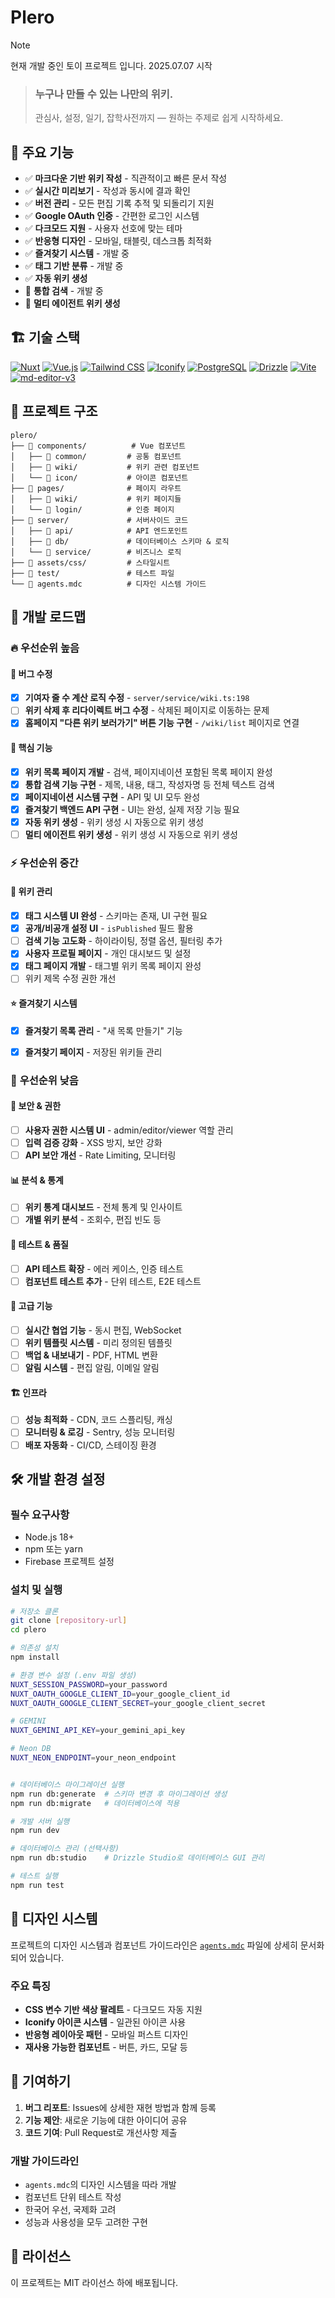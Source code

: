 # Plero

> [!NOTE]
> 현재 개발 중인 토이 프로젝트 입니다. 2025.07.07 시작

> ### 누구나 만들 수 있는 나만의 위키.
> 관심사, 설정, 일기, 잡학사전까지 — 원하는 주제로 쉽게 시작하세요.

## 🚀 주요 기능

- ✅ **마크다운 기반 위키 작성** - 직관적이고 빠른 문서 작성
- ✅ **실시간 미리보기** - 작성과 동시에 결과 확인
- ✅ **버전 관리** - 모든 편집 기록 추적 및 되돌리기 지원
- ✅ **Google OAuth 인증** - 간편한 로그인 시스템
- ✅ **다크모드 지원** - 사용자 선호에 맞는 테마
- ✅ **반응형 디자인** - 모바일, 태블릿, 데스크톱 최적화
- ✅ **즐겨찾기 시스템** - 개발 중
- ✅ **태그 기반 분류** - 개발 중
- ✅ **자동 위키 생성**
- 🔄 **통합 검색** - 개발 중
- 🔄 **멀티 에이전트 위키 생성**

## 🏗️ 기술 스택

[![Nuxt](https://img.shields.io/badge/nuxt-00DC82?style=for-the-badge&logo=nuxt&logoColor=white)](https://nuxt.com/)
[![Vue.js](https://img.shields.io/badge/Vue.js-4FC08D?style=for-the-badge&logo=vuedotjs&logoColor=white)](https://vuejs.org/)
[![Tailwind CSS](https://img.shields.io/badge/Tailwind_CSS-06B6D4?style=for-the-badge&logo=tailwindcss&logoColor=white)](https://tailwindcss.com/)
[![Iconify](https://img.shields.io/badge/Iconify-026C9C?style=for-the-badge&logo=Iconify&logoColor=white)](https://iconify.design/)
[![PostgreSQL](https://img.shields.io/badge/PostgreSQL-4169E1?style=for-the-badge&logo=postgresql&logoColor=white)](https://www.postgresql.org/)
[![Drizzle](https://img.shields.io/badge/Drizzle-C5F74F?style=for-the-badge&logo=drizzle&logoColor=black)](https://orm.drizzle.team/)
[![Vite](https://img.shields.io/badge/Vite-646CFF?style=for-the-badge&logo=vite&logoColor=white)](https://vitejs.dev/)
[![md-editor-v3](https://img.shields.io/badge/md--editor--v3-000000?style=for-the-badge&logo=md-editor-v3&logoColor=white)](https://md-editor-v3.vercel.app/)

## 📁 프로젝트 구조

```
plero/
├── 📁 components/          # Vue 컴포넌트
│   ├── 📁 common/         # 공통 컴포넌트
│   ├── 📁 wiki/           # 위키 관련 컴포넌트
│   └── 📁 icon/           # 아이콘 컴포넌트
├── 📁 pages/              # 페이지 라우트
│   ├── 📁 wiki/           # 위키 페이지들
│   └── 📁 login/          # 인증 페이지
├── 📁 server/             # 서버사이드 코드
│   ├── 📁 api/            # API 엔드포인트
│   ├── 📁 db/             # 데이터베이스 스키마 & 로직
│   └── 📁 service/        # 비즈니스 로직
├── 📁 assets/css/         # 스타일시트
├── 📁 test/               # 테스트 파일
└── 📄 agents.mdc          # 디자인 시스템 가이드
```

## 🎯 개발 로드맵

### 🔥 **우선순위 높음**

#### 🐛 버그 수정
- [x] **기여자 줄 수 계산 로직 수정** - `server/service/wiki.ts:198`
- [ ] **위키 삭제 후 리다이렉트 버그 수정** - 삭제된 페이지로 이동하는 문제
- [x] **홈페이지 "다른 위키 보러가기" 버튼 기능 구현** - `/wiki/list` 페이지로 연결

#### 🚀 핵심 기능
- [x] **위키 목록 페이지 개발** - 검색, 페이지네이션 포함된 목록 페이지 완성
- [x] **통합 검색 기능 구현** - 제목, 내용, 태그, 작성자명 등 전체 텍스트 검색
- [x] **페이지네이션 시스템 구현** - API 및 UI 모두 완성
- [x] **즐겨찾기 백엔드 API 구현** - UI는 완성, 실제 저장 기능 필요
- [x] **자동 위키 생성** - 위키 생성 시 자동으로 위키 생성
- [ ] **멀티 에이전트 위키 생성** - 위키 생성 시 자동으로 위키 생성

### ⚡ **우선순위 중간**

#### 📝 위키 관리
- [x] **태그 시스템 UI 완성** - 스키마는 존재, UI 구현 필요
- [x] **공개/비공개 설정 UI** - `isPublished` 필드 활용
- [ ] **검색 기능 고도화** - 하이라이팅, 정렬 옵션, 필터링 추가
- [x] **사용자 프로필 페이지** - 개인 대시보드 및 설정
- [x] **태그 페이지 개발** - 태그별 위키 목록 페이지 완성
- [ ] 위키 제목 수정 권한 개선

#### ⭐ 즐겨찾기 시스템
- [x] **즐겨찾기 목록 관리** - "새 목록 만들기" 기능
- [x] **즐겨찾기 페이지** - 저장된 위키들 관리


### 💫 **우선순위 낮음**

#### 🔐 보안 & 권한
- [ ] **사용자 권한 시스템 UI** - admin/editor/viewer 역할 관리
- [ ] **입력 검증 강화** - XSS 방지, 보안 강화
- [ ] **API 보안 개선** - Rate Limiting, 모니터링

#### 📊 분석 & 통계
- [ ] **위키 통계 대시보드** - 전체 통계 및 인사이트
- [ ] **개별 위키 분석** - 조회수, 편집 빈도 등

#### 🧪 테스트 & 품질
- [ ] **API 테스트 확장** - 에러 케이스, 인증 테스트
- [ ] **컴포넌트 테스트 추가** - 단위 테스트, E2E 테스트

#### 🌟 고급 기능
- [ ] **실시간 협업 기능** - 동시 편집, WebSocket
- [ ] **위키 템플릿 시스템** - 미리 정의된 템플릿
- [ ] **백업 & 내보내기** - PDF, HTML 변환
- [ ] **알림 시스템** - 편집 알림, 이메일 알림

#### 🏗️ 인프라
- [ ] **성능 최적화** - CDN, 코드 스플리팅, 캐싱
- [ ] **모니터링 & 로깅** - Sentry, 성능 모니터링
- [ ] **배포 자동화** - CI/CD, 스테이징 환경

## 🛠️ 개발 환경 설정

### 필수 요구사항
- Node.js 18+
- npm 또는 yarn
- Firebase 프로젝트 설정

### 설치 및 실행

```bash
# 저장소 클론
git clone [repository-url]
cd plero

# 의존성 설치
npm install

# 환경 변수 설정 (.env 파일 생성)
NUXT_SESSION_PASSWORD=your_password
NUXT_OAUTH_GOOGLE_CLIENT_ID=your_google_client_id
NUXT_OAUTH_GOOGLE_CLIENT_SECRET=your_google_client_secret

# GEMINI
NUXT_GEMINI_API_KEY=your_gemini_api_key

# Neon DB
NUXT_NEON_ENDPOINT=your_neon_endpoint


# 데이터베이스 마이그레이션 실행
npm run db:generate  # 스키마 변경 후 마이그레이션 생성
npm run db:migrate   # 데이터베이스에 적용

# 개발 서버 실행
npm run dev

# 데이터베이스 관리 (선택사항)
npm run db:studio    # Drizzle Studio로 데이터베이스 GUI 관리

# 테스트 실행
npm run test
```

## 🎨 디자인 시스템

프로젝트의 디자인 시스템과 컴포넌트 가이드라인은 [`agents.mdc`](./agents.mdc) 파일에 상세히 문서화되어 있습니다.

### 주요 특징
- **CSS 변수 기반 색상 팔레트** - 다크모드 자동 지원
- **Iconify 아이콘 시스템** - 일관된 아이콘 사용
- **반응형 레이아웃 패턴** - 모바일 퍼스트 디자인
- **재사용 가능한 컴포넌트** - 버튼, 카드, 모달 등

## 🤝 기여하기

1. **버그 리포트**: Issues에 상세한 재현 방법과 함께 등록
2. **기능 제안**: 새로운 기능에 대한 아이디어 공유
3. **코드 기여**: Pull Request로 개선사항 제출

### 개발 가이드라인
- `agents.mdc`의 디자인 시스템을 따라 개발
- 컴포넌트 단위 테스트 작성
- 한국어 우선, 국제화 고려
- 성능과 사용성을 모두 고려한 구현

## 📄 라이선스

이 프로젝트는 MIT 라이선스 하에 배포됩니다.